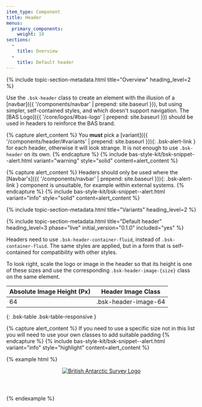 ```yaml
---
item_type: Component
title: Header
menus:
  primary_components:
    weight: 10
sections:
  -
    title: Overview
  -
    title: Default header
---
```


{% include topic-section-metadata.html
  title="Overview"
  heading_level=2
%}

Use the `.bsk-header` class to create an element with the illusion of a
[navbar]({{ '/components/navbar' | prepend: site.baseurl }}), but using simpler, self-contained styles, and which
doesn't support navigation. The [BAS Logo]({{ '/core/logos/#bas-logo' | prepend: site.baseurl }}) should be used in
headers to reinforce the BAS brand.

{% capture alert_content %}
You **must** pick a [variant]({{ '/components/header/#variants' | prepend: site.baseurl }}){: .bsk-alert-link } for each
header, otherwise it will look strange. It is not enough to use `.bsk-header` on its own.
{% endcapture %}
{% include bas-style-kit/bsk-snippet--alert.html
  variant="warning"
  style="solid"
  content=alert_content
%}

{% capture alert_content %}
Headers should only be used where the [Navbar's]({{ '/components/navbar' | prepend: site.baseurl }}){: .bsk-alert-link }
component is unsuitable, for example within external systems.
{% endcapture %}
{% include bas-style-kit/bsk-snippet--alert.html
  variant="info"
  style="solid"
  content=alert_content
%}

{% include topic-section-metadata.html
  title="Variants"
  heading_level=2
%}

{% include topic-section-metadata.html
  title="Default header"
  heading_level=3
  phase="live"
  initial_version="0.1.0"
  included="yes"
%}

Headers need to use `.bsk-header-container-fluid`, instead of `.bsk-container-fluid`. The same styles are applied, but
in a form that is self-contained for compatibility with other styles.

To look right, scale the logo or image in the header so that its height is one of these sizes and use the corresponding `.bsk-header-image-{size}` class on the same element.

| Absolute Image Height (Px) | Header Image Class   |
| -------------------------- | -------------------- |
| 64                         | .bsk-header-image-64 |
{: .bsk-table .bsk-table-responsive }

{% capture alert_content %}
If you need to use a specific size not in this list you will need to use your own classes to add suitable padding
{% endcapture %}
{% include bas-style-kit/bsk-snippet--alert.html
  variant="info"
  style="highlight"
  content=alert_content
%}

{% example html %}
<header class="bsk-header bsk-header-default">
  <div class="bsk-header-container-fluid">
    <a href="#">
      <img class="bsk-header-image-64" alt="British Antarctic Survey Logo" src="{{ site.data.variables.cdn_base }}/{% include bsk-version.html %}/img/logos-symbols/bas-logo-inverse-transparent-64.png">
    </a>
  </div>
</header>
{% endexample %}
